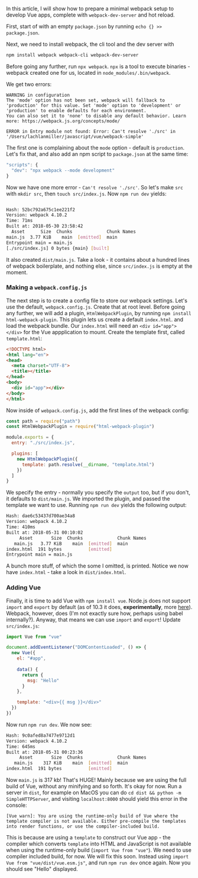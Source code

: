 In this article, I will show how to prepare a minimal webpack setup to develop Vue apps, complete with `webpack-dev-server` and hot reload.

First, start of with an empty `package.json` by running `echo {} >> package.json`.

Next, we need to install webpack, the cli tool and the dev server with 

```bash
npm install webpack webpack-cli webpack-dev-server
```

Before going any further, run `npx webpack`. `npx` is a tool to execute binaries - webpack created one for us, located in `node_modules/.bin/webpack`.

We get two errors:

```
WARNING in configuration
The 'mode' option has not been set, webpack will fallback to 'production' for this value. Set 'mode' option to 'development' or 'production' to enable defaults for each environment.
You can also set it to 'none' to disable any default behavior. Learn more: https://webpack.js.org/concepts/mode/

ERROR in Entry module not found: Error: Can't resolve './src' in '/Users/lachlanmiller/javascript/vue/webpack-simple'
```

The first one is complaining about the `mode` option - default is `production`. Let's fix that, and also add an npm script to `package.json` at the same time:

```js
"scripts": {
  "dev": "npx webpack --mode development"
}
```

Now we have one more error - `Can't resolve './src'`. So let's make `src` with `mkdir src`, then `touch src/index.js`. Now `npm run dev` yields:

```bash

Hash: 52bc792a675c1ee221f2
Version: webpack 4.10.2
Time: 71ms
Built at: 2018-05-30 23:58:42
  Asset      Size  Chunks             Chunk Names
main.js  3.77 KiB    main  [emitted]  main
Entrypoint main = main.js
[./src/index.js] 0 bytes {main} [built]
```

It also created `dist/main.js`. Take a look - it contains about a hundred lines of webpack boilerplate, and nothing else, since `src/index.js` is empty at the moment.

### Making a `webpack.config.js`

The next step is to create a config file to store our webpack settings. Let's use the default, `webpack.config.js`. Create that at root level. Before going any further, we will add a plugin, `HtmlWebpackPlugin`, by running `npm install html-webpack-plugin`. This plugin lets us create a default `index.html`. and load the webpack bundle. Our `index.html` will need an `<div id="app"></div>` for the Vue appplication to mount. Create the template first, called `template.html`:

```html
<!DOCTYPE html>
<html lang="en">
<head>
  <meta charset="UTF-8">
  <title></title>
</head>
<body>
  <div id="app"></div>
</body>
</html>
```

Now inside of `webpack.config.js`, add the first lines of the webpack config:

```js
const path = require("path")
const HtmlWebpackPlugin = require("html-webpack-plugin")

module.exports = {
  entry: "./src/index.js",

  plugins: [
    new HtmlWebpackPlugin({
      template: path.resolve(__dirname, "template.html")
    })
  ]
}
```

We specify the entry - normally you specify the `output` too, but if you don't, it defaults to `dist/main.js`. We imported the plugin, and passed the template we want to use. Running `npm run dev` yields the following output:

```bash
Hash: dae6c53437d700ae34a8
Version: webpack 4.10.2
Time: 410ms
Built at: 2018-05-31 00:10:02
     Asset       Size  Chunks             Chunk Names
   main.js   3.77 KiB    main  [emitted]  main
index.html  191 bytes          [emitted]
Entrypoint main = main.js
```

A bunch more stuff, of which the some I omitted, is printed. Notice we now have `index.html` - take a look in `dist/index.html`.

### Adding Vue

Finally, it is time to add Vue with `npm install vue`. Node.js does not support `import` and `export` by default (as of 10.3 it does, __experimentally__, more [here](https://nodejs.org/api/esm.html)). Webpack, however, does (I'm not exactly sure how, perhaps using babel internally?). Anyway, that means we can use `import` and `export`! Update `src/index.js`:

```js
import Vue from "vue"

document.addEventListener("DOMContentLoaded", () => {
  new Vue({
    el: "#app",
    
    data() {
      return {
        msg: "Hello"
      }
    },

    template: "<div>{{ msg }}</div>"
  })
})
```

Now run `npm run dev`. We now see:

```sh
Hash: 9c0afed8a7477e9712d1
Version: webpack 4.10.2
Time: 645ms
Built at: 2018-05-31 00:23:36
     Asset       Size  Chunks             Chunk Names
   main.js    317 KiB    main  [emitted]  main
index.html  191 bytes          [emitted]
```

Now `main.js` is 317 kb! That's HUGE! Mainly because we are using the full build of Vue, without any minifying and so forth. It's okay for now. Run a server in `dist`, for example on MacOS you can do `cd dist && python -m SimpleHTTPServer`, and visiting `localhost:8000` should yield this error in the console:

```
[Vue warn]: You are using the runtime-only build of Vue where the template compiler is not available. Either pre-compile the templates into render functions, or use the compiler-included build.
```

This is because are using a `template` to construct our Vue app - the compiler which converts `template` into HTML and JavaScript is not available when using the runtime-only build (`import Vue from "vue"`). We need to use compiler included build, for now. We will fix this soon. Instead using `import Vue from "vue/dist/vue.esm.js"`, and run `npm run dev` once again. Now you should see "Hello" displayed.
